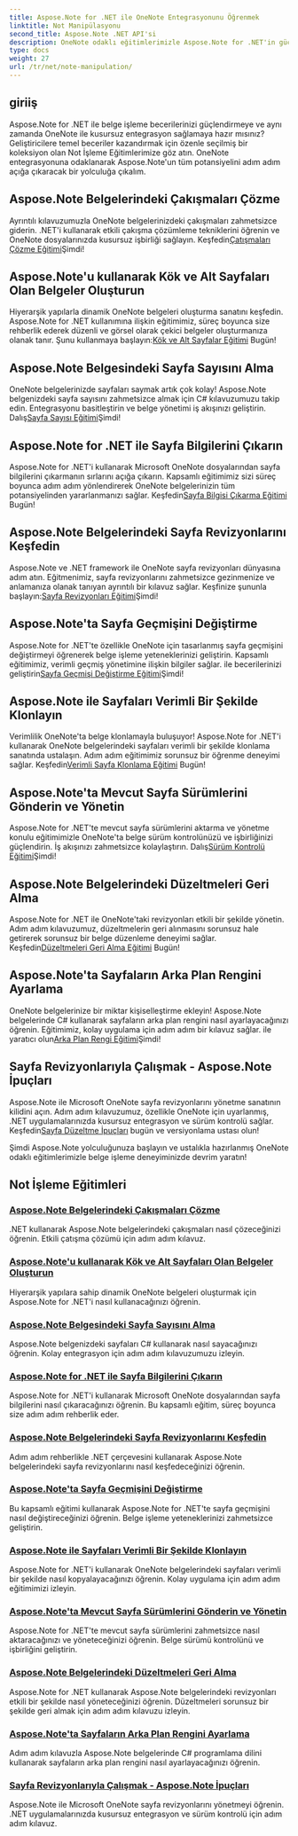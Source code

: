 ```yaml
---
title: Aspose.Note for .NET ile OneNote Entegrasyonunu Öğrenmek
linktitle: Not Manipülasyonu
second_title: Aspose.Note .NET API'si
description: OneNote odaklı eğitimlerimizle Aspose.Note for .NET'in gücünün kilidini açın. Çatışmaları çözün, dinamik belgeler oluşturun ve verimli sayfa düzenlemeyi keşfedin.
type: docs
weight: 27
url: /tr/net/note-manipulation/
---
```


## giriiş

Aspose.Note for .NET ile belge işleme becerilerinizi güçlendirmeye ve aynı zamanda OneNote ile kusursuz entegrasyon sağlamaya hazır mısınız? Geliştiricilere temel beceriler kazandırmak için özenle seçilmiş bir koleksiyon olan Not İşleme Eğitimlerimize göz atın. OneNote entegrasyonuna odaklanarak Aspose.Note'un tüm potansiyelini adım adım açığa çıkaracak bir yolculuğa çıkalım.

## Aspose.Note Belgelerindeki Çakışmaları Çözme
 Ayrıntılı kılavuzumuzla OneNote belgelerinizdeki çakışmaları zahmetsizce giderin. .NET'i kullanarak etkili çakışma çözümleme tekniklerini öğrenin ve OneNote dosyalarınızda kusursuz işbirliği sağlayın. Keşfedin[Çatışmaları Çözme Eğitimi](./conflict-page-resolution/)Şimdi!

## Aspose.Note'u kullanarak Kök ve Alt Sayfaları Olan Belgeler Oluşturun
 Hiyerarşik yapılarla dinamik OneNote belgeleri oluşturma sanatını keşfedin. Aspose.Note for .NET kullanımına ilişkin eğitimimiz, süreç boyunca size rehberlik ederek düzenli ve görsel olarak çekici belgeler oluşturmanıza olanak tanır. Şunu kullanmaya başlayın:[Kök ve Alt Sayfalar Eğitimi](./create-documents-root-sub-pages/) Bugün!

## Aspose.Note Belgesindeki Sayfa Sayısını Alma
 OneNote belgelerinizde sayfaları saymak artık çok kolay! Aspose.Note belgenizdeki sayfa sayısını zahmetsizce almak için C# kılavuzumuzu takip edin. Entegrasyonu basitleştirin ve belge yönetimi iş akışınızı geliştirin. Dalış[Sayfa Sayısı Eğitimi](./retrieve-number-of-pages/)Şimdi!

## Aspose.Note for .NET ile Sayfa Bilgilerini Çıkarın
Aspose.Note for .NET'i kullanarak Microsoft OneNote dosyalarından sayfa bilgilerini çıkarmanın sırlarını açığa çıkarın. Kapsamlı eğitimimiz sizi süreç boyunca adım adım yönlendirerek OneNote belgelerinizin tüm potansiyelinden yararlanmanızı sağlar. Keşfedin[Sayfa Bilgisi Çıkarma Eğitimi](./extract-page-information/) Bugün!

## Aspose.Note Belgelerindeki Sayfa Revizyonlarını Keşfedin
 Aspose.Note ve .NET framework ile OneNote sayfa revizyonları dünyasına adım atın. Eğitmenimiz, sayfa revizyonlarını zahmetsizce gezinmenize ve anlamanıza olanak tanıyan ayrıntılı bir kılavuz sağlar. Keşfinize şununla başlayın:[Sayfa Revizyonları Eğitimi](./page-revisions-exploration/)Şimdi!

## Aspose.Note'ta Sayfa Geçmişini Değiştirme
 Aspose.Note for .NET'te özellikle OneNote için tasarlanmış sayfa geçmişini değiştirmeyi öğrenerek belge işleme yeteneklerinizi geliştirin. Kapsamlı eğitimimiz, verimli geçmiş yönetimine ilişkin bilgiler sağlar. ile becerilerinizi geliştirin[Sayfa Geçmişi Değiştirme Eğitimi](./modify-page-history/)Şimdi!

## Aspose.Note ile Sayfaları Verimli Bir Şekilde Klonlayın
Verimlilik OneNote'ta belge klonlamayla buluşuyor! Aspose.Note for .NET'i kullanarak OneNote belgelerindeki sayfaları verimli bir şekilde klonlama sanatında ustalaşın. Adım adım eğitimimiz sorunsuz bir öğrenme deneyimi sağlar. Keşfedin[Verimli Sayfa Klonlama Eğitimi](./efficient-page-cloning/) Bugün!

## Aspose.Note'ta Mevcut Sayfa Sürümlerini Gönderin ve Yönetin
 Aspose.Note for .NET'te mevcut sayfa sürümlerini aktarma ve yönetme konulu eğitimimizle OneNote'ta belge sürüm kontrolünüzü ve işbirliğinizi güçlendirin. İş akışınızı zahmetsizce kolaylaştırın. Dalış[Sürüm Kontrolü Eğitimi](./manage-current-page-versions/)Şimdi!

## Aspose.Note Belgelerindeki Düzeltmeleri Geri Alma
 Aspose.Note for .NET ile OneNote'taki revizyonları etkili bir şekilde yönetin. Adım adım kılavuzumuz, düzeltmelerin geri alınmasını sorunsuz hale getirerek sorunsuz bir belge düzenleme deneyimi sağlar. Keşfedin[Düzeltmeleri Geri Alma Eğitimi](./roll-back-document-revisions/) Bugün!

## Aspose.Note'ta Sayfaların Arka Plan Rengini Ayarlama
OneNote belgelerinize bir miktar kişiselleştirme ekleyin! Aspose.Note belgelerinde C# kullanarak sayfaların arka plan rengini nasıl ayarlayacağınızı öğrenin. Eğitimimiz, kolay uygulama için adım adım bir kılavuz sağlar. ile yaratıcı olun[Arka Plan Rengi Eğitimi](./set-page-background-color/)Şimdi!

## Sayfa Revizyonlarıyla Çalışmak - Aspose.Note İpuçları
 Aspose.Note ile Microsoft OneNote sayfa revizyonlarını yönetme sanatının kilidini açın. Adım adım kılavuzumuz, özellikle OneNote için uyarlanmış, .NET uygulamalarınızda kusursuz entegrasyon ve sürüm kontrolü sağlar. Keşfedin[Sayfa Düzeltme İpuçları](./working-with-page-revisions/) bugün ve versiyonlama ustası olun!

Şimdi Aspose.Note yolculuğunuza başlayın ve ustalıkla hazırlanmış OneNote odaklı eğitimlerimizle belge işleme deneyiminizde devrim yaratın!
## Not İşleme Eğitimleri
### [Aspose.Note Belgelerindeki Çakışmaları Çözme](./conflict-page-resolution/)
.NET kullanarak Aspose.Note belgelerindeki çakışmaları nasıl çözeceğinizi öğrenin. Etkili çatışma çözümü için adım adım kılavuz.
### [Aspose.Note'u kullanarak Kök ve Alt Sayfaları Olan Belgeler Oluşturun](./create-documents-root-sub-pages/)
Hiyerarşik yapılara sahip dinamik OneNote belgeleri oluşturmak için Aspose.Note for .NET'i nasıl kullanacağınızı öğrenin.
### [Aspose.Note Belgesindeki Sayfa Sayısını Alma](./retrieve-number-of-pages/)
Aspose.Note belgenizdeki sayfaları C# kullanarak nasıl sayacağınızı öğrenin. Kolay entegrasyon için adım adım kılavuzumuzu izleyin.
### [Aspose.Note for .NET ile Sayfa Bilgilerini Çıkarın](./extract-page-information/)
Aspose.Note for .NET'i kullanarak Microsoft OneNote dosyalarından sayfa bilgilerini nasıl çıkaracağınızı öğrenin. Bu kapsamlı eğitim, süreç boyunca size adım adım rehberlik eder.
### [Aspose.Note Belgelerindeki Sayfa Revizyonlarını Keşfedin](./page-revisions-exploration/)
Adım adım rehberlikle .NET çerçevesini kullanarak Aspose.Note belgelerindeki sayfa revizyonlarını nasıl keşfedeceğinizi öğrenin.
### [Aspose.Note'ta Sayfa Geçmişini Değiştirme](./modify-page-history/)
Bu kapsamlı eğitimi kullanarak Aspose.Note for .NET'te sayfa geçmişini nasıl değiştireceğinizi öğrenin. Belge işleme yeteneklerinizi zahmetsizce geliştirin.
### [Aspose.Note ile Sayfaları Verimli Bir Şekilde Klonlayın](./efficient-page-cloning/)
Aspose.Note for .NET'i kullanarak OneNote belgelerindeki sayfaları verimli bir şekilde nasıl kopyalayacağınızı öğrenin. Kolay uygulama için adım adım eğitimimizi izleyin.
### [Aspose.Note'ta Mevcut Sayfa Sürümlerini Gönderin ve Yönetin](./manage-current-page-versions/)
Aspose.Note for .NET'te mevcut sayfa sürümlerini zahmetsizce nasıl aktaracağınızı ve yöneteceğinizi öğrenin. Belge sürümü kontrolünü ve işbirliğini geliştirin.
### [Aspose.Note Belgelerindeki Düzeltmeleri Geri Alma](./roll-back-document-revisions/)
Aspose.Note for .NET kullanarak Aspose.Note belgelerindeki revizyonları etkili bir şekilde nasıl yöneteceğinizi öğrenin. Düzeltmeleri sorunsuz bir şekilde geri almak için adım adım kılavuzu izleyin.
### [Aspose.Note'ta Sayfaların Arka Plan Rengini Ayarlama](./set-page-background-color/)
Adım adım kılavuzla Aspose.Note belgelerinde C# programlama dilini kullanarak sayfaların arka plan rengini nasıl ayarlayacağınızı öğrenin.
### [Sayfa Revizyonlarıyla Çalışmak - Aspose.Note İpuçları](./working-with-page-revisions/)
Aspose.Note ile Microsoft OneNote sayfa revizyonlarını yönetmeyi öğrenin. .NET uygulamalarınızda kusursuz entegrasyon ve sürüm kontrolü için adım adım kılavuz.